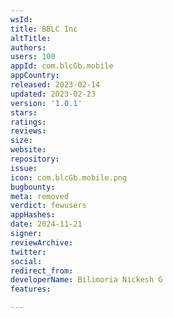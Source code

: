 ```yaml
---
wsId: 
title: BBLC Inc
altTitle: 
authors: 
users: 100
appId: com.blcGb.mobile
appCountry: 
released: 2023-02-14
updated: 2023-02-23
version: '1.0.1'
stars: 
ratings: 
reviews: 
size: 
website: 
repository: 
issue: 
icon: com.blcGb.mobile.png
bugbounty: 
meta: removed
verdict: fewusers
appHashes: 
date: 2024-11-21
signer: 
reviewArchive: 
twitter: 
social: 
redirect_from: 
developerName: Bilimoria Nickesh G
features: 

---
```



